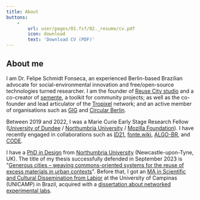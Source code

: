 ```yaml
---
title: About
buttons:
    -
        url: user/pages/01.fsf/02._resume/cv.pdf
        icon: download
        text: 'Download CV (PDF)'
---
```


## About me

I am Dr. Felipe Schmidt Fonseca, an experienced Berlin-based Brazilian advocate for social-environmental innovation and free/open-source technologies turned researcher. I am the founder of [Reuse City studio](https://reuse.city) and a co-creator of [semente](https://semente.de/), a toolkit for community projects; as well as the co-founder and lead articulator of the [Tropixel](https://tropixel.org) network; and an active member of organisations such as [GIG](https://globalinnovationgathering.org/) and [Circular Berlin](https://circular.berlin/).

Between 2019 and 2022, I was a Marie Curie Early Stage Research Fellow ([University of Dundee](https://dundee.ac.uk/) / [Northumbria University](https://northumbria.ac.uk) / [Mozilla Foundation](https://foundation.mozilla.org/)). I have recently engaged in collaborations such as [ID21](../stuff/id21-briefing), [fonte.wiki](https://fonte.wiki), [ALGO-BR](https://globalinnovationgathering.org/algoracism/), and [CODE](../stuff/exactitude-maps).

I have a [PhD in Design](../opendott) from [Northumbria University](https://northumbria.ac.uk) (Newcastle-upon-Tyne, UK). The title of my thesis successfully defended in September 2023 is "[Generous cities – weaving commons-oriented systems for the reuse of excess materials in urban contexts](https://wiki.reuse.city/opendott)". Before that, I got an [MA in Scientific and Cultural Dissemination from Labjor](http://www.labjor.unicamp.br/) at the University of Campinas (UNICAMP) in Brazil, acquired with a [dissertation about networked experimental labs](https://redelabs-org.github.io/livro/redelabs-laborat%C3%B3rios-experimentais-em-rede-2014).